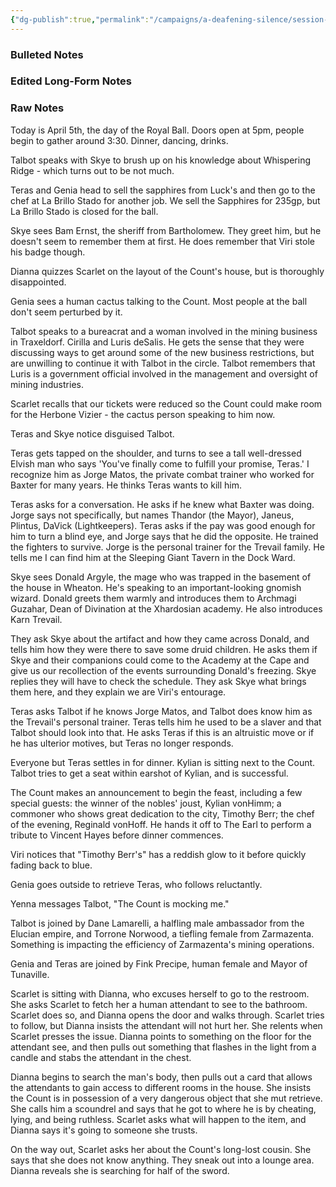 ```yaml
---
{"dg-publish":true,"permalink":"/campaigns/a-deafening-silence/session-notes/session-36/"}
---
```


### Bulleted Notes

### Edited Long-Form Notes 

### Raw Notes
Today is April 5th, the day of the Royal Ball. Doors open at 5pm, people begin to gather around 3:30. Dinner, dancing, drinks.

Talbot speaks with Skye to brush up on his knowledge about Whispering Ridge - which turns out to be not much.

Teras and Genia head to sell the sapphires from Luck's and then go to the chef at La Brillo Stado for another job. We sell the Sapphires for 235gp,  but La Brillo Stado is closed for the ball.

Skye sees Bam Ernst, the sheriff from Bartholomew. They greet him, but he doesn't seem to remember them at first. He does remember that Viri stole his badge though.

Dianna quizzes Scarlet on the layout of the Count's house, but is thoroughly disappointed.

Genia sees a human cactus talking to the Count. Most people at the ball don't seem perturbed by it. 

Talbot speaks to a bureacrat and a woman involved in the mining business in Traxeldorf. Cirilla and  Luris deSalis. He gets the sense that they were discussing ways to get around some of the new business restrictions, but are unwilling to continue it with Talbot in the circle. Talbot remembers that Luris is a government official involved in the management and oversight of mining industries.

Scarlet recalls that our tickets were reduced so the Count could make room for the Herbone Vizier - the cactus person speaking to him now.

Teras and Skye notice disguised Talbot.

Teras gets tapped on the shoulder, and turns to see a tall well-dressed Elvish man who says 'You've finally come to fulfill your promise, Teras.' I recognize him as Jorge Matos, the private combat trainer who worked for Baxter for many years. He thinks Teras wants to kill him.

Teras asks for a conversation. He asks if he knew what Baxter was doing. Jorge says not specifically, but names Thandor (the Mayor), Janeus, Plintus, DaVick (Lightkeepers). Teras asks if the pay was good enough for him to turn a blind eye, and Jorge says that he did the opposite. He trained the fighters to survive. Jorge is the personal trainer for the Trevail family. He tells me I can find him at the Sleeping Giant Tavern in the Dock Ward.

Skye sees Donald Argyle, the mage who was trapped in the basement of the house in Wheaton. He's speaking to an important-looking gnomish wizard. Donald greets them warmly and introduces them to Archmagi Guzahar, Dean of Divination at the Xhardosian academy. He also introduces Karn Trevail.

They ask Skye about the artifact and how they came across Donald, and tells him how they were there to save some druid children. He asks them if Skye and their companions could come to the Academy at the Cape and give us our recollection of the events surrounding Donald's freezing. Skye replies they will have to check the schedule. They ask Skye what brings them here, and they explain we are Viri's entourage.

Teras asks Talbot if he knows Jorge Matos, and Talbot does know him as the Trevail's personal trainer. Teras tells him he used to be a slaver and that Talbot should look into that. He asks Teras if this is an altruistic move or if he has ulterior motives, but Teras no longer responds.

Everyone but Teras settles in for dinner. Kylian is sitting next to the Count. Talbot tries to get a seat within earshot of Kylian, and is successful.

The Count makes an announcement to begin the feast, including a few special guests: the winner of the nobles' joust, Kylian vonHimm; a commoner who shows great dedication to the city, Timothy Berr; the chef of the evening, Reginald vonHoff. He hands it off to The Earl to perform a tribute to Vincent Hayes before dinner commences. 

Viri notices that "Timothy Berr's" has a reddish glow to it before quickly fading back to blue. 

Genia goes outside to retrieve Teras, who follows reluctantly.

Yenna messages Talbot, "The Count is mocking me."

Talbot is joined by Dane Lamarelli, a halfling male ambassador from the Elucian empire, and Torrone Norwood, a tiefling female from Zarmazenta. Something is impacting the efficiency of Zarmazenta's mining operations. 

Genia and Teras are joined by Fink Precipe, human female and Mayor of Tunaville.

Scarlet is sitting with Dianna, who excuses herself to go to the restroom. She asks Scarlet to fetch her a human attendant to see to the bathroom. Scarlet does so, and Dianna opens the door and walks through. Scarlet tries to follow, but Dianna insists the attendant will not hurt her. She relents when Scarlet presses the issue. Dianna points to something on the floor for the attendant see, and then pulls out something that flashes in the light from a candle and stabs the attendant in the chest. 

Dianna begins to search the man's body, then pulls out a card that allows the attendants to gain access to different rooms in the house. She insists the Count is in possession of a very dangerous object that she mut retrieve. She calls him a scoundrel and says that he got to where he is by cheating, lying, and being  ruthless. Scarlet asks what will happen to the item, and Dianna says it's going to someone she trusts.

On the way out, Scarlet asks her about the Count's long-lost cousin. She says that she does not know anything. They sneak out into a lounge area. Dianna reveals she is searching for half of the sword.
